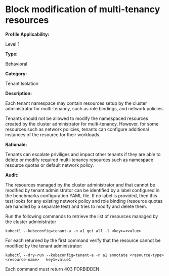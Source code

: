 # Block modification of multi-tenancy resources

**Profile Applicability:**

Level 1

**Type:**

Behavioral

**Category:**

Tenant Isolation

**Description:**

Each tenant namespace may contain resources setup by the cluster administrator for multi-tenancy, such as role bindings, and network policies.

Tenants should not be allowed to modify the namespaced resources created by the cluster administrator for multi-tenancy. However, for some resources such as network policies, tenants can configure additional instances of the resource for their workloads.

**Rationale:**

Tenants can escalate priviliges and impact other tenants if they are able to delete or modify required multi-tenancy resources such as namespace resource quotas or default network policy.

**Audit:**

The resources managed by the cluster administrator and that cannot be modified by tenant administrator can be identified by a label configured in the benchmarks configuration YAML file. If no label is provided, then this test looks for any existing network policy and role binding (resource quotas are handled by a separate test) and tries to modify and delete them.
	
Run the following commands to retrieve the list of resources managed by the cluster administrator

  	kubectl --kubeconfig=tenant-a -n a1 get all -l <key>=<value>

For each returned by the first command verify that the resource cannot be modified by the tenant administrator:
	
	kubectl --dry-run --kubeconfig=tenant-a -n a1 annotate <resource-type> <resource-name>   key1=value1 

Each command must return 403 FORBIDDEN



